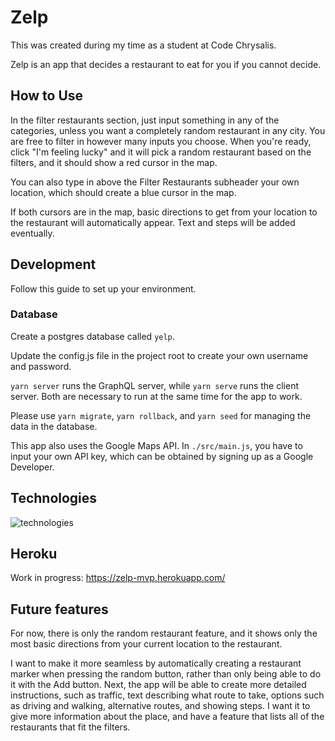 # Zelp

This was created during my time as a student at Code Chrysalis.

Zelp is an app that decides a restaurant to eat for you if you cannot decide.


## How to Use

In the filter restaurants section, just input something in any of the categories, unless you want a completely random restaurant in any city. You are free to filter in however many inputs you choose. When you're ready, click "I'm feeling lucky" and it will pick a random restaurant based on the filters, and it should show a red cursor in the map. 

You can also type in above the Filter Restaurants subheader your own location, which should create a blue cursor in the map. 

If both cursors are in the map, basic directions to get from your location to the restaurant will automatically appear. Text and steps will be added eventually.



## Development

Follow this guide to set up your environment.

### Database

Create a postgres database called `yelp`.

Update the config.js file in the project root to create your own username and password.

`yarn server` runs the GraphQL server, while `yarn serve` runs the client server. Both are necessary to run at the same time for the app to work.

Please use `yarn migrate`, `yarn rollback`, and `yarn seed` for managing the data in the database.

This app also uses the Google Maps API. In `./src/main.js`, you have to input your own API key, which can be obtained by signing up as a Google Developer.

## Technologies

![technologies](https://user-images.githubusercontent.com/54035352/68725835-fd718d00-0602-11ea-8ff5-0b5802a5d841.png)


## Heroku

Work in progress: https://zelp-mvp.herokuapp.com/

## Future features

For now, there is only the random restaurant feature, and it shows only the most basic directions from your current location to the restaurant.

I want to make it more seamless by automatically creating a restaurant marker when pressing the random button, rather than only being able to do it with the Add button. Next, the app will be able to create more detailed instructions, such as traffic, text describing what route to take, options such as driving and walking, alternative routes, and showing steps. I want it to give more information about the place, and have a feature that lists all of the restaurants that fit the filters.
